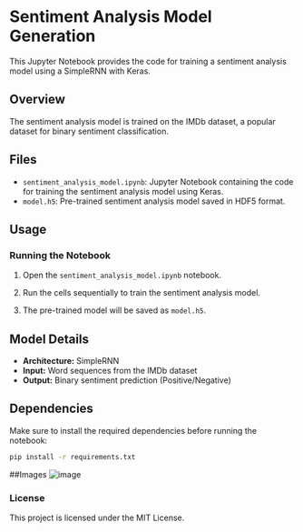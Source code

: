 # Sentiment Analysis Model Generation

This Jupyter Notebook provides the code for training a sentiment analysis model using a SimpleRNN with Keras.

## Overview

The sentiment analysis model is trained on the IMDb dataset, a popular dataset for binary sentiment classification.

## Files

- `sentiment_analysis_model.ipynb`: Jupyter Notebook containing the code for training the sentiment analysis model using Keras.
- `model.h5`: Pre-trained sentiment analysis model saved in HDF5 format.

## Usage

### Running the Notebook

1. Open the `sentiment_analysis_model.ipynb` notebook.

2. Run the cells sequentially to train the sentiment analysis model.

3. The pre-trained model will be saved as `model.h5`.

## Model Details

- **Architecture:** SimpleRNN
- **Input:** Word sequences from the IMDb dataset
- **Output:** Binary sentiment prediction (Positive/Negative)

## Dependencies

Make sure to install the required dependencies before running the notebook:

```bash
pip install -r requirements.txt
```

##Images 
![image](https://github.com/gratusrichard/text-sentiment/assets/78464961/3e69583a-8427-4e2c-a0a9-bbbda32ab0c8)

### License
This project is licensed under the MIT License.
